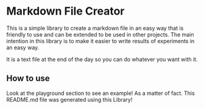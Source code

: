 # Markdown File Creator

This is a simple library to create a markdown file in an easy way that is friendly to use and can be extended to be used in other projects. The main intention in this library is to make it easier to write results of experiments in an easy way.

It is a text file at the end of the day so you can do whatever you want with it.

## How to use

Look at the playground section to see an example! As a matter of fact. This README.md file was generated using this Library!

